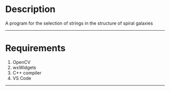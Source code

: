 # Description
A program for the selection of strings in the structure of spiral galaxies
______

# Requirements
1. OpenCV
2. wxWidgets
3. C++ compiler
4. VS Code
______

